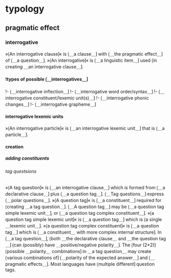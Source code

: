 # typology

## pragmatic effect

### interrogative

»⟮An interrogative clause⟯« is ⟮＿a clause＿⟯ with ⟮＿the pragmatic effect＿⟯ of ⟮＿a question＿⟯.
»⟮An interrogative⟯« is ⟮＿a linguistic item＿⟯ used ⟮in creating ＿an interrogative clause＿⟯.

#### !types of possible ⟮＿interrogatives＿⟯

!- ⟮＿interrogative inflection＿⟯
!- ⟮＿interrogative word order/syntax＿⟯
!- ⟮＿interrogative constituent/lexemic unit(s)＿⟯
!- ⟮＿interrogative phonic changes＿⟯
!- ⟮＿interrogative grapheme＿⟯

#### interrogative lexemic units

»⟮An interrogative particle⟯« is ⟮＿an interrogative lexemic unit＿⟯ that is ⟮＿a particle＿⟯.

#### creation

##### adding constituents

###### tag questsions

»⟮A tag question⟯« is ⟮＿an interrogative clause＿⟯ which is formed from ⟮＿a declarative clause＿⟯ plus ⟮＿a question tag＿⟯.
⟮＿Tag questions＿⟯ express ⟮＿polar questions＿⟯.
»⟮A question tag⟯« is ⟮＿a constituent＿⟯ required for ⟮creating ＿a tag question＿⟯.
⟮＿A question tag＿⟯ may be ⟮＿a question tag simple lexemic unit＿⟯, or ⟮＿a question tag complex constituent＿⟯.
»⟮a question tag simple lexemic unit⟯« is ⟮＿a question tag＿⟯ which is ⟮a single ＿lexemic unit＿⟯.
»⟮a question tag complex constituent⟯« is ⟮＿a question tag＿⟯ which is ⟮＿a constituent＿ with more complex internal structure⟯.
In ⟮＿a tag question＿⟯, ⟮both ＿the declarative clause＿ and ＿the question tag＿⟯ ⟮can (possibly) have ＿positive/negative polarity＿⟯.
The ⟮four (2*2)⟯ ⟮possible ＿polarity＿ combinations⟯ in ＿a tag question＿ may create ⟮various combinations of⟯ ⟮＿polarity of the expected answer＿⟯ and ⟮＿pragmatic effects＿⟯.
Most languages have ⟮multiple different⟯ question tags.